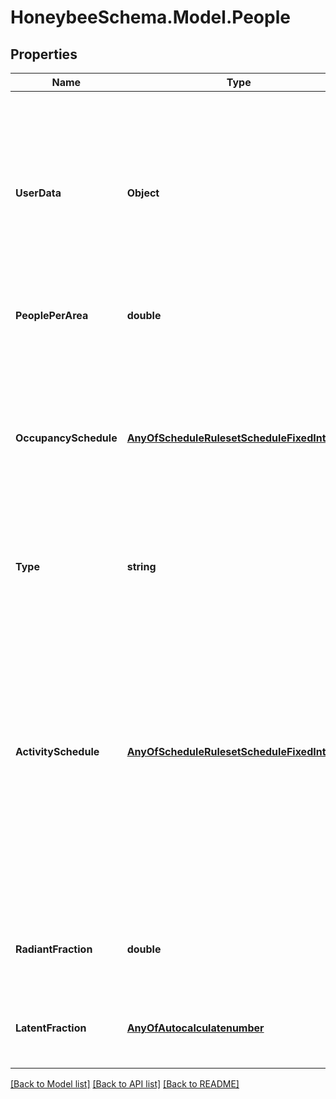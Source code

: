 
# HoneybeeSchema.Model.People

## Properties

Name | Type | Description | Notes
------------ | ------------- | ------------- | -------------
**UserData** | **Object** | Optional dictionary of user data associated with the object.All keys and values of this dictionary should be of a standard data type to ensure correct serialization of the object (eg. str, float, int, list). | [optional] 
**PeoplePerArea** | **double** | People per floor area expressed as [people/m2] | 
**OccupancySchedule** | [**AnyOfScheduleRulesetScheduleFixedInterval**](AnyOfScheduleRulesetScheduleFixedInterval.md) | A schedule for the occupancy over the course of the year. The type of this schedule should be Fractional and the fractional values will get multiplied by the people_per_area to yield a complete occupancy profile. | 
**Type** | **string** |  | [optional] [readonly] [default to "People"]
**ActivitySchedule** | [**AnyOfScheduleRulesetScheduleFixedInterval**](AnyOfScheduleRulesetScheduleFixedInterval.md) | A schedule for the activity of the occupants over the course of the year. The type of this schedule should be ActivityLevel and the values of the schedule equal to the number of Watts given off by an individual person in the room. If None, a default constant schedule with 120 Watts per person will be used, which is typical of awake, adult humans who are seated. | [optional] 
**RadiantFraction** | **double** | The radiant fraction of sensible heat released by people. (Default: 0.3). | [optional] [default to 0.3D]
**LatentFraction** | [**AnyOfAutocalculatenumber**](AnyOfAutocalculatenumber.md) | Number for the latent fraction of heat gain due to people or an Autocalculate object. | [optional] 

[[Back to Model list]](../README.md#documentation-for-models)
[[Back to API list]](../README.md#documentation-for-api-endpoints)
[[Back to README]](../README.md)

